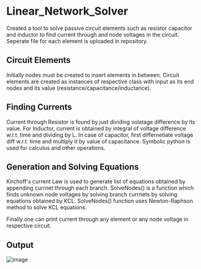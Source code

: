 # Linear_Network_Solver

Created a tool to solve passive circuit elements such as resistor capacitor and inductor to find current through and node voltages in the circuit.
Seperate file for each element is uploaded in repository.
## Circuit Elements
Initially nodes must be created to insert elements in between.
Circuit elements are created as instances of respective class with input as its end nodes and its value (resistance/capacitance/inductance).
## Finding Currents
Current through Resistor is found by just dividing volatage difference by its value. For Inductor, current is obtained by integral of voltage difference w.r.t. time
and dividing by L. In case of capacitor, first differnetiate voltage diff w.r.t. time and multiply it by value of capacitance.
Symbolic python is used for calculus and other operations.
## Generation and Solving Equations
Kirchoff's current Law is used to generate list of equations obtained by appending currnet through each branch.
SolveNodes() is a function which finds unknown node voltages by solving branch currnets by solving equations obtained by KCL.
SolveNodes() function uses Newton-Raphson method to solve KCL equations.

Finally one can print current through any element or any node voltage in respective circuit.
## Output
![image](https://user-images.githubusercontent.com/106014328/222941525-7950624e-d174-41cb-95fe-210fda033f29.png)
